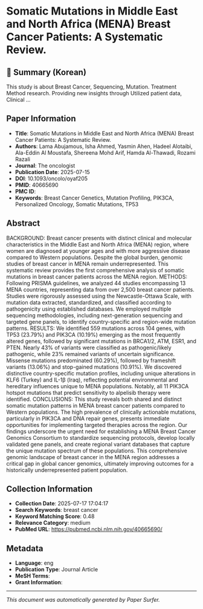 # Somatic Mutations in Middle East and North Africa (MENA) Breast Cancer Patients: A Systematic Review.

## 📝 Summary (Korean)
This study is about Breast Cancer, Sequencing, Mutation. Treatment Method research. Providing new insights through Utilized patient data, Clinical ...

## Paper Information
- **Title**: Somatic Mutations in Middle East and North Africa (MENA) Breast Cancer Patients: A Systematic Review.
- **Authors**: Lama Abujamous, Isha Ahmed, Yasmin Ahen, Hadeel Alotaibi, Ala-Eddin Al Moustafa, Shereena Mohd Arif, Hamda Al-Thawadi, Rozami Razali
- **Journal**: The oncologist
- **Publication Date**: 2025-07-15
- **DOI**: 10.1093/oncolo/oyaf205
- **PMID**: 40665690
- **PMC ID**: 
- **Keywords**: Breast Cancer Genetics, Mutation Profiling, PIK3CA, Personalized Oncology, Somatic Mutations, TP53

## Abstract
BACKGROUND: Breast cancer presents with distinct clinical and molecular characteristics in the Middle East and North Africa (MENA) region, where women are diagnosed at younger ages and with more aggressive disease compared to Western populations. Despite the global burden, genomic studies of breast cancer in MENA remain underrepresented. This systematic review provides the first comprehensive analysis of somatic mutations in breast cancer patients across the MENA region. METHODS: Following PRISMA guidelines, we analyzed 44 studies encompassing 13 MENA countries, representing data from over 2,500 breast cancer patients. Studies were rigorously assessed using the Newcastle-Ottawa Scale, with mutation data extracted, standardized, and classified according to pathogenicity using established databases. We employed multiple sequencing methodologies, including next-generation sequencing and targeted gene panels, to identify country-specific and region-wide mutation patterns. RESULTS: We identified 559 mutations across 104 genes, with TP53 (23.79%) and PIK3CA (10.19%) emerging as the most frequently altered genes, followed by significant mutations in BRCA1/2, ATM, ESR1, and PTEN. Nearly 43% of variants were classified as pathogenic/likely pathogenic, while 23% remained variants of uncertain significance. Missense mutations predominated (60.29%), followed by frameshift variants (13.06%) and stop-gained mutations (10.91%). We discovered distinctive country-specific mutation profiles, including unique alterations in KLF6 (Turkey) and IL-1β (Iraq), reflecting potential environmental and hereditary influences unique to MENA populations. Notably, all 11 PIK3CA hotspot mutations that predict sensitivity to alpelisib therapy were identified. CONCLUSIONS: This study reveals both shared and distinct somatic mutation patterns in MENA breast cancer patients compared to Western populations. The high prevalence of clinically actionable mutations, particularly in PIK3CA and DNA repair genes, presents immediate opportunities for implementing targeted therapies across the region. Our findings underscore the urgent need for establishing a MENA Breast Cancer Genomics Consortium to standardize sequencing protocols, develop locally validated gene panels, and create regional variant databases that capture the unique mutation spectrum of these populations. This comprehensive genomic landscape of breast cancer in the MENA region addresses a critical gap in global cancer genomics, ultimately improving outcomes for a historically underrepresented patient population.

## Collection Information
- **Collection Date**: 2025-07-17 17:04:17
- **Search Keywords**: breast cancer
- **Keyword Matching Score**: 0.48
- **Relevance Category**: medium
- **PubMed URL**: https://pubmed.ncbi.nlm.nih.gov/40665690/

## Metadata
- **Language**: eng
- **Publication Type**: Journal Article
- **MeSH Terms**: 
- **Grant Information**: 

---
*This document was automatically generated by Paper Surfer.*
